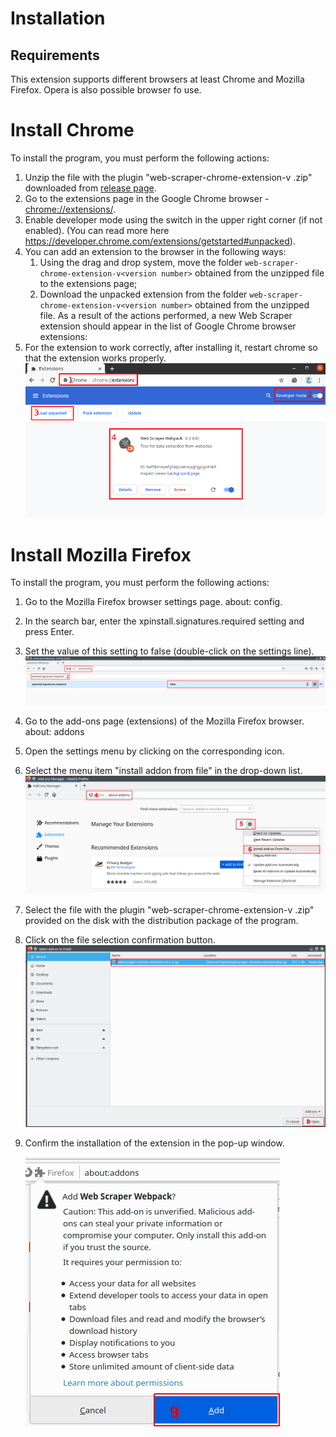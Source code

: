 # Installation

## Requirements

This extension supports different browsers at least Chrome and Mozilla Firefox. Opera is also possible browser fo use.

# Install Chrome

To install the program, you must perform the following actions:

1. Unzip the file with the plugin "web-scraper-chrome-extension-v <version number> .zip" downloaded from [release page][latest-release].
2. Go to the extensions page in the Google Chrome browser - [chrome://extensions/](chrome://extensions/).
3. Enable developer mode using the switch in the upper right corner (if not enabled). (You can read more here https://developer.chrome.com/extensions/getstarted#unpacked).
4. You can add an extension to the browser in the following ways:
    1. Using the drag and drop system, move the folder `web-scraper-chrome-extension-v<version number>` obtained from the unzipped file to the extensions page;
    2. Download the unpacked extension from the folder `web-scraper-chrome-extension-v<version number>` obtained from the unzipped file. As a result of the actions performed, a new Web Scraper extension should appear in the list of Google Chrome browser extensions:
5. For the extension to work correctly, after installing it, restart chrome so that the extension works properly.
   ![Fig. Installing the program in Google Chrome][install-chrome]

# Install Mozilla Firefox

To install the program, you must perform the following actions:

1. Go to the Mozilla Firefox browser settings page. about: config.
2. In the search bar, enter the xpinstall.signatures.required setting and press Enter.
3. Set the value of this setting to false (double-click on the settings line).
   ![Fig. Modifying Mozilla Firefox][change-config]
4. Go to the add-ons page (extensions) of the Mozilla Firefox browser. about: addons
5. Open the settings menu by clicking on the corresponding icon.
6. Select the menu item "install addon from file" in the drop-down list.
   ![Fig. Install Add-on][install-addon]
7. Select the file with the plugin "web-scraper-chrome-extension-v <version number> .zip" provided on the disk with the distribution package of the program.
8. Click on the file selection confirmation button.
   ![Fig. Selecting a program distribution file][choose-addon-file]
9. Confirm the installation of the extension in the pop-up window.

    ![Fig. Confirm install extension][confirm-install]

[install-chrome]: images/installation/chrome_scraper_1.png
[change-config]: images/installation/Firefox_scraper_1.png
[install-addon]: images/installation/Firefox_scraper_2.png
[choose-addon-file]: images/installation/Firefox_scraper_3.png
[confirm-install]: images/installation/Firefox_scraper_4.png
[latest-release]: https://github.com/ispras/web-scraper-chrome-extension/releases

